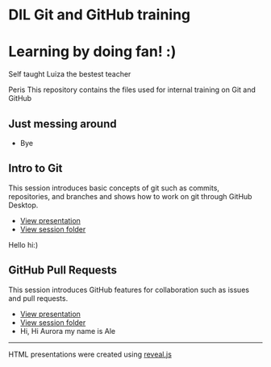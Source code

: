 # DIL Git and GitHub training

# Learning by doing fan!  :) 

Self taught
Luiza the bestest teacher  

Peris 
This repository contains the files used for internal training on Git and GitHub

## Just messing around

- Bye

## Intro to Git

This session introduces basic concepts of git such as commits, repositories, and branches and shows how to work on git through GitHub Desktop. 

- [View presentation](https://raw.githack.com/DevInnovationLab/trainings-public/main/git/intro-to-git.html)
- [View session folder](https://github.com/DevInnovationLab/git-training/tree/main/lyrics)

Hello
hi:)

## GitHub Pull Requests

This session introduces GitHub features for collaboration such as issues and pull requests.

- [View presentation](https://raw.githack.com/DevInnovationLab/trainings-public/main/git/pull-request.html)
- [View session folder](https://github.com/DevInnovationLab/git-training/tree/main/texts)
- Hi, Hi Aurora my name is Ale

---

HTML presentations were created using [reveal.js](https://github.com/hakimel/reveal.js/)


